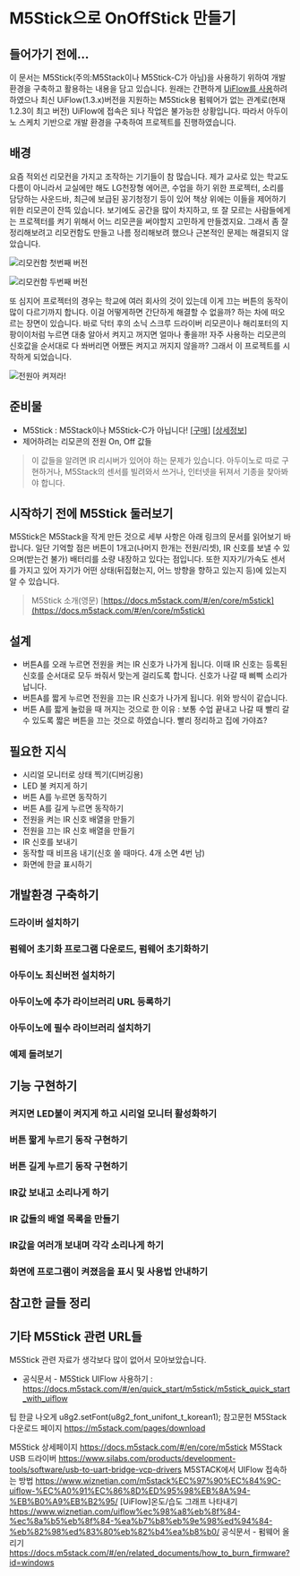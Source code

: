 # M5Stick으로 OnOffStick 만들기

## 들어가기 전에...
이 문서는 M5Stick(주의:M5Stack이나 M5Stick-C가 아님)을 사용하기 위하여 개발환경을 구축하고 활용하는 내용을 담고 있습니다. 원래는 간편하게 [UiFlow를 사용](https://docs.m5stack.com/#/en/quick_start/m5stick/m5stick_quick_start_with_uiflow)하려 하였으나 최신 UiFlow(1.3.x)버전을 지원하는 M5Stick용 펌웨어가 없는 관계로(현재 1.2.3이 최고 버전) UiFlow에 접속은 되나 작업은 불가능한 상황입니다. 따라서 아두이노 스케치 기반으로 개발 환경을 구축하여 프로젝트를 진행하였습니다. 

## 배경
요즘 적외선 리모컨을 가지고 조작하는 기기들이 참 많습니다. 제가 교사로 있는 학교도 다름이 아니라서 교실에만 해도 LG천장형 에어콘, 수업을 하기 위한 프로젝터, 소리를 담당하는 사운드바, 최근에 보급된 꽁기청정기 등이 있어 책상 위에는 이들을 제어하기 위한 리모콘이 잔뜩 있습니다. 보기에도 공간을 많이 차지하고, 또 잘 모르는 사람들에게는 프로젝터를 켜기 위해서 어느 리모콘을 써야할지 고민하게 만들겠지요. 그래서 좀 잘 정리해보려고 리모컨함도 만들고 나름 정리해보려 했으나 근본적인 문제는 해결되지 않았습니다. 

![리모컨함 첫번째 버전](https://user-images.githubusercontent.com/1307187/61166372-44714800-a567-11e9-9f97-382d092faf07.png)

![리모컨함 두번째 버전](https://user-images.githubusercontent.com/1307187/61166377-4fc47380-a567-11e9-97ca-ea79258d80b2.png)

또 심지어 프로젝터의 경우는 학교에 여러 회사의 것이 있는데 이게 끄는 버튼의 동작이 많이 다르기까지 합니다. 이걸 어떻게하면 간단하게 해결할 수 없을까? 하는 차에 떠오르는 장면이 있습니다. 바로 닥터 후의 소닉 스크루 드라이버 리모콘이나 해리포터의 지팡이이처럼 누르면 대충 알아서 켜지고 꺼지면 얼마나 좋을까! 자주 사용하는 리모콘의 신호값을 순서대로 다 쏴버리면 어쨌든 켜지고 꺼지지 않을까? 그래서 이 프로젝트를 시작하게 되었습니다.

![전원아 켜져라!](https://user-images.githubusercontent.com/1307187/61166387-85695c80-a567-11e9-8131-3903d7570da9.png)

## 준비물
- M5Stick : M5Stack이나 M5Stick-C가 아닙니다! [[구매](url)] [[상세정보](url)]
- 제어하려는 리모콘의 전원 On, Off 값들 

> 이 값들을 알려면 IR 리시버가 있어야 하는 문제가 있습니다. 아두이노로 따로 구현하거나, M5Stack의 센서를 빌려와서 쓰거나, 인터넷을 뒤져서 기종을 찾아봐야 합니다.

## 시작하기 전에 M5Stick 둘러보기
M5Stick은 M5Stack을 작게 만든 것으로 세부 사항은 아래 링크의 문서를 읽어보기 바랍니다. 일단 기억할 점은 버튼이 1개고(나머지 한개는 전원/리셋), IR 신호를 보낼 수 있으며(받는건 불가) 배터리를 소량 내장하고 있다는 점입니다. 또한 지자기/가속도 센서를 가지고 있어 자기가 어떤 상태(뒤집혔는지, 어느 방향을 향하고 있는지 등)에 있는지 알 수 있습니다. 

> M5Stick 소개(영문) [https://docs.m5stack.com/#/en/core/m5stick](https://docs.m5stack.com/#/en/core/m5stick)

## 설계
 - 버튼A를 오래 누르면 전원을 켜는 IR 신호가 나가게 됩니다. 이때 IR 신호는 등록된 신호를 순서대로 모두 쏴줘서 맞는게 걸리도록 합니다. 신호가 나갈 때 삐삑 소리가 납니다.
 - 버튼A를 짧게 누르면 전원을 끄는 IR 신호가 나가게 됩니다. 위와 방식이 같습니다.
 - 버튼 A를 짧게 눌렀을 때 꺼지는 것으로 한 이유 :  보통 수업 끝내고 나갈 때 빨리 갈 수 있도록 짧은 버튼을 끄는 것으로 하였습니다. 빨리 정리하고 집에 가야죠?

## 필요한 지식
 - 시리얼 모니터로 상태 찍기(디버깅용)
 - LED 불 켜지게 하기
 - 버튼 A를 누르면 동작하기
 - 버튼 A를 길게 누르면 동작하기
 - 전원을 켜는 IR 신호 배열을 만들기
 - 전원을 끄는 IR 신호 배열을 만들기
 - IR 신호를 보내기
 - 동작할 때 비프음 내기(신호 쏠 때마다. 4개 소면 4번 남)
 - 화면에 한글 표시하기

## 개발환경 구축하기
### 드라이버 설치하기
### 펌웨어 초기화 프로그램 다운로드, 펌웨어 초기화하기
### 아두이노 최신버전 설치하기
### 아두이노에 추가 라이브러리 URL 등록하기
### 아두이노에 필수 라이브러리 설치하기
### 예제 돌려보기

## 기능 구현하기
### 켜지면 LED불이 켜지게 하고 시리얼 모니터 활성화하기
### 버튼 짧게 누르기 동작 구현하기
### 버튼 길게 누르기 동작 구현하기
### IR값 보내고 소리나게 하기
### IR 값들의 배열 목록을 만들기
### IR값을 여러개 보내며 각각 소리나게 하기 
### 화면에 프로그램이 켜졌음을 표시 및 사용법 안내하기

## 참고한 글들 정리

## 기타 M5Stick 관련 URL들 
M5Stick 관련 자료가 생각보다 많이 없어서 모아보았습니다. 

- 공식문서 -  M5Stick UIFlow 사용하기 : https://docs.m5stack.com/#/en/quick_start/m5stick/m5stick_quick_start_with_uiflow


팁
한글 나오게
u8g2.setFont(u8g2_font_unifont_t_korean1);
참고문헌
M5Stack 다운로드 페이지
https://m5stack.com/pages/download

M5Stick 상세페이지
https://docs.m5stack.com/#/en/core/m5stick
M5Stack USB 드라이버
https://www.silabs.com/products/development-tools/software/usb-to-uart-bridge-vcp-drivers
M5STACK에서 UIFlow 접속하는 방법
https://www.wiznetian.com/m5stack%EC%97%90%EC%84%9C-uiflow-%EC%A0%91%EC%86%8D%ED%95%98%EB%8A%94-%EB%B0%A9%EB%B2%95/
[UiFlow]온도/습도 그래프 나타내기
https://www.wiznetian.com/uiflow%ec%98%a8%eb%8f%84-%ec%8a%b5%eb%8f%84-%ea%b7%b8%eb%9e%98%ed%94%84-%eb%82%98%ed%83%80%eb%82%b4%ea%b8%b0/
공식문서 - 펌웨어 올리기
https://docs.m5stack.com/#/en/related_documents/how_to_burn_firmware?id=windows
